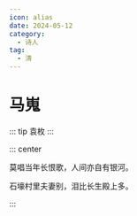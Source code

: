 ```yaml
---
icon: alias
date: 2024-05-12
category:
  - 诗人
tag:
  - 清
---
```


# 马嵬

<!-- more -->

::: tip
袁枚
:::


::: center 

莫唱当年长恨歌，人间亦自有银河。

石壕村里夫妻别，泪比长生殿上多。

:::
